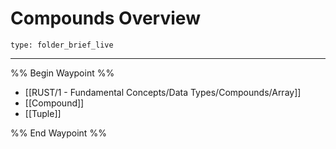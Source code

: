 # Compounds Overview
 
```ccard
type: folder_brief_live
```
 
---

%% Begin Waypoint %%
- [[RUST/1 - Fundamental Concepts/Data Types/Compounds/Array]]
- [[Compound]]
- [[Tuple]]

%% End Waypoint %%